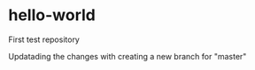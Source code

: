 # hello-world
First test repository


Updatading the changes with creating a new branch for "master"
